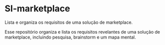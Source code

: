 # SI-marketplace
Lista e organiza os requisitos de uma solução de marketplace.

Esse repositório organiza e lista os requisitos revelantes de uma solução de marketplace, incluindo pesquisa, brainstorm e um mapa mental.

